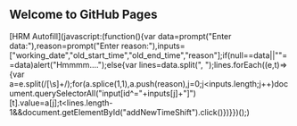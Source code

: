 ## Welcome to GitHub Pages
[HRM Autofill](javascript:(function(){var data=prompt("Enter data:"),reason=prompt("Enter reason:"),inputs=["working_date","old_start_time","old_end_time","reason"];if(null==data||""==data)alert("Hmmmm....");else{var lines=data.split(", ");lines.forEach((e,t)=>{var a=e.split(/[\s]+/);for(a.splice(1,1),a.push(reason),j=0;j<inputs.length;j++)document.querySelectorAll("input[id^="+inputs[j]+"]")[t].value=a[j];t<lines.length-1&&document.getElementById("addNewTimeShift").click()})}})();)
